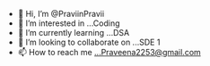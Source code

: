 - 👋 Hi, I’m @PraviinPravii
- 👀 I’m interested in ...Coding 
- 🌱 I’m currently learning ...DSA 
- 💞️ I’m looking to collaborate on ...SDE 1
- 📫 How to reach me ...Praveena2253@gmail.com

<!---
PraviinPravii/PraviinPravii is a ✨ special ✨ repository because its `README.md` (this file) appears on your GitHub profile.
You can click the Preview link to take a look at your changes.
--->
